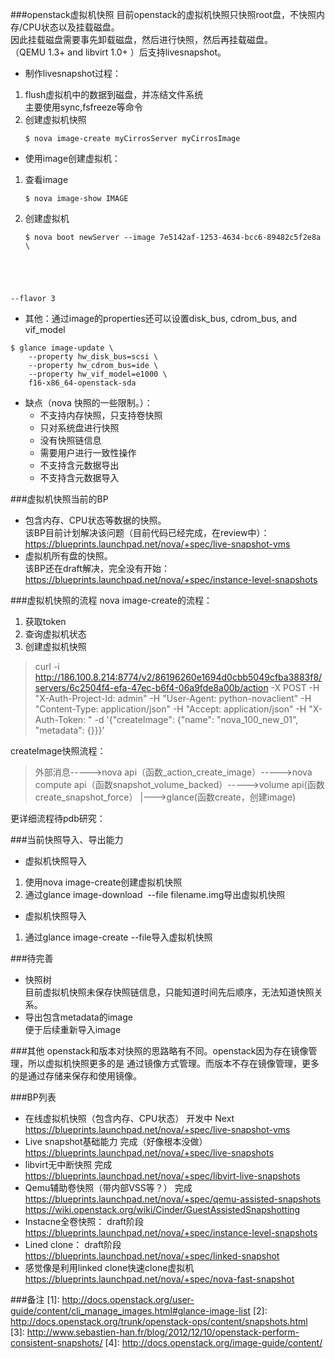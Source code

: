 ###openstack虚拟机快照
目前openstack的虚拟机快照只快照root盘，不快照内存/CPU状态以及挂载磁盘。  
因此挂载磁盘需要事先卸载磁盘，然后进行快照，然后再挂载磁盘。  
（QEMU 1.3+ and libvirt 1.0+ ）后支持livesnapshot。

+   制作livesnapshot过程：  
1.  flush虚拟机中的数据到磁盘，并冻结文件系统    
    主要使用sync,fsfreeze等命令  
2.  创建虚拟机快照  
    <pre><code>$ nova image-create myCirrosServer myCirrosImage</code></pre>

+   使用image创建虚拟机：  
1.  查看image
    <pre><code>$ nova image-show IMAGE </code></pre> 
2.  创建虚拟机
    <pre><code>$ nova boot newServer --image 7e5142af-1253-4634-bcc6-89482c5f2e8a \
   --flavor 3</code></pre>

+ 其他：通过image的properties还可以设置disk_bus, cdrom_bus, and vif_model       
<pre><code>$ glance image-update \
    --property hw_disk_bus=scsi \
    --property hw_cdrom_bus=ide \
    --property hw_vif_model=e1000 \
    f16-x86_64-openstack-sda
</code></pre>

+ 缺点（nova 快照的一些限制。）：  
    +  不支持内存快照，只支持卷快照 
    +  只对系统盘进行快照 
    +  没有快照链信息 
    +  需要用户进行一致性操作 
    +  不支持含元数据导出 
    +  不支持含元数据导入


###虚拟机快照当前的BP
-  包含内存、CPU状态等数据的快照。  
该BP目前计划解决该问题（目前代码已经完成，在review中）：  
https://blueprints.launchpad.net/nova/+spec/live-snapshot-vms  
-  虚拟机所有盘的快照。  
该BP还在draft解决，完全没有开始：  
https://blueprints.launchpad.net/nova/+spec/instance-level-snapshots

###虚拟机快照的流程
nova image-create的流程：  
1.  获取token  
2.  查询虚拟机状态  
3.  创建虚拟机快照  
>curl -i http://186.100.8.214:8774/v2/86196260e1694d0cbb5049cfba3883f8/servers/6c2504f4-efa-47ec-b6f4-06a9fde8a00b/action -X POST -H "X-Auth-Project-Id: admin" -H "User-Agent: python-novaclient" -H "Content-Type: application/json" -H "Accept: application/json" -H "X-Auth-Token: " -d '{"createImage": {"name": "nova_100_new_01", "metadata": {}}}'

createImage快照流程：  
>外部消息----->nova api（函数_action_create_image）----->nova compute api（函数snapshot_volume_backed）----->volume api(函数create_snapshot_force）
            |--->glance(函数create，创建image)

更详细流程待pdb研究：


###当前快照导入、导出能力
+ 虚拟机快照导入
1.  使用nova image-create创建虚拟机快照
2.  通过glance image-download <Image ID> --file filename.img导出虚拟机快照
+ 虚拟机快照导入
1.  通过glance image-create --file导入虚拟机快照

###待完善
+ 快照树  
  目前虚拟机快照未保存快照链信息，只能知道时间先后顺序，无法知道快照关系。
+ 导出包含metadata的image  
  便于后续重新导入image

###其他
openstack和版本对快照的思路略有不同。openstack因为存在镜像管理，所以虚拟机快照更多的是
通过镜像方式管理。而版本不存在镜像管理，更多的是通过存储来保存和使用镜像。

###BP列表
+ 在线虚拟机快照（包含内存、CPU状态）   开发中  Next  
https://blueprints.launchpad.net/nova/+spec/live-snapshot-vms
+ Live snapshot基础能力                                   完成（好像根本没做）  
https://blueprints.launchpad.net/nova/+spec/live-snapshots
+ libvirt无中断快照                                            完成  
https://blueprints.launchpad.net/nova/+spec/libvirt-live-snapshots
+ Qemu辅助卷快照（带内部VSS等？）               完成  
https://blueprints.launchpad.net/nova/+spec/qemu-assisted-snapshots
https://wiki.openstack.org/wiki/Cinder/GuestAssistedSnapshotting
+ Instacne全卷快照：                                        draft阶段  
https://blueprints.launchpad.net/nova/+spec/instance-level-snapshots
+ Lined clone：                                                 draft阶段  
https://blueprints.launchpad.net/nova/+spec/linked-snapshot
+ 感觉像是利用linked clone快速clone虚拟机  
https://blueprints.launchpad.net/nova/+spec/nova-fast-snapshot

###备注 
[1]: http://docs.openstack.org/user-guide/content/cli_manage_images.html#glance-image-list 
[2]: http://docs.openstack.org/trunk/openstack-ops/content/snapshots.html  
[3]: http://www.sebastien-han.fr/blog/2012/12/10/openstack-perform-consistent-snapshots/
[4]: http://docs.openstack.org/image-guide/content/



